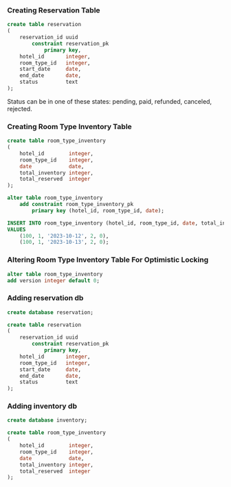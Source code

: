 ### Creating Reservation Table
```sql
create table reservation
(
    reservation_id uuid
        constraint reservation_pk
            primary key,
    hotel_id       integer,
    room_type_id   integer,
    start_date     date,
    end_date       date,
    status         text
);
```

Status can be in one of these states: pending, paid, refunded, canceled, rejected.


### Creating Room Type Inventory Table
```sql
create table room_type_inventory
(
    hotel_id        integer,
    room_type_id    integer,
    date            date,
    total_inventory integer,
    total_reserved  integer
);

alter table room_type_inventory
    add constraint room_type_inventory_pk
        primary key (hotel_id, room_type_id, date);

INSERT INTO room_type_inventory (hotel_id, room_type_id, date, total_inventory, total_reserved)
VALUES
    (100, 1, '2023-10-12', 2, 0),
    (100, 1, '2023-10-13', 2, 0);
```

### Altering Room Type Inventory Table For Optimistic Locking

```sql
alter table room_type_inventory
add version integer default 0;
```

### Adding reservation db
```sql
create database reservation;
```

```sql
create table reservation
(
    reservation_id uuid
        constraint reservation_pk
            primary key,
    hotel_id       integer,
    room_type_id   integer,
    start_date     date,
    end_date       date,
    status         text
);
```

### Adding inventory db
```sql
create database inventory;
```

```sql
create table room_type_inventory
(
    hotel_id        integer,
    room_type_id    integer,
    date            date,
    total_inventory integer,
    total_reserved  integer
);
```